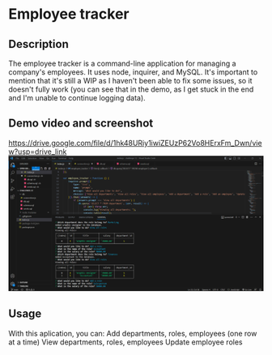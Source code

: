 # Employee tracker

## Description
The employee tracker is a command-line application for managing a company's employees. It uses node, inquirer, and MySQL.
It's important to mention that it's still a WIP as I haven't been able to fix some issues, so it doesn't fully work (you can see that in the demo, as I get stuck in the end and I'm unable to continue logging data). 


## Demo video and screenshot
https://drive.google.com/file/d/1hk48URiy1iwiZEUzP62Vo8HErxFm_Dwn/view?usp=drive_link
![screenshot](/images/screenshot.png)

## Usage
With this aplication, you can: 
Add departments, roles, employees (one row at a time)
View departments, roles, employees
Update employee roles

